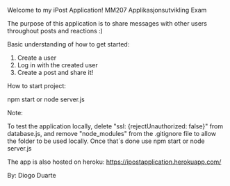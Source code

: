 Welcome to my iPost Application! MM207 Applikasjonsutvikling Exam

The purpose of this application is to share messages with other users throughout posts and reactions :)

Basic understanding of how to get started:

1. Create a user
2. Log in with the created user
3. Create a post and share it!

How to start project:

npm start or node server.js

Note:

To test the application locally, delete "ssl: {rejectUnauthorized: false}" from database.js, and remove
"node_modules" from the .gitignore file to allow the folder to be used locally. Once that´s done use
npm start or node server.js

The app is also hosted on heroku: https://ipostapplication.herokuapp.com/

By: Diogo Duarte

